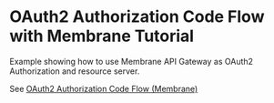 # OAuth2 Authorization Code Flow with Membrane Tutorial

Example showing how to use Membrane API Gateway as OAuth2 Authorization and resource server.

See [OAuth2 Authorization Code Flow (Membrane)](https://www.membrane-api.io/tutorials/oauth2/oauth2-code-flow-example.html)
